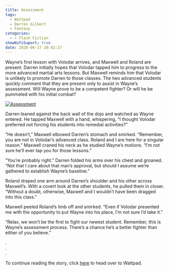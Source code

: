 ```yaml
---
title: Assessment
tags:
  - Wattpad
  - Darren Gilbert
  - Fantasy
categories:
  - - Flash Fiction
showKofiSuport: true
date: 2020-06-17 20:42:17
---
```


Wayne’s first lesson with Volodar arrives, and Maxwell and Roland are present. Darren initially hopes that Volodar tapped him to progress to the more advanced martial arts lessons. But Maxwell reminds him that Volodar is unlikely to promote Darren to those classes. The two advanced students quickly comment that they are present only to assist in Wayne’s assessment.<!-- more --> Will Wayne prove to be a competent fighter? Or will he be pummeled with his initial combat?

<div class="center">

[![Assessment](/images/covers/darrengilbert.png "Assessment")](https://www.wattpad.com/905726071-darren-gilbert-journeys-assessment)

</div>

Darren leaned against the back wall of the dojo and watched as Wayne entered. He tapped Maxwell with a hand, whispering, “I thought Volodar preferred not forcing his students into remedial activities?”

“He doesn’t,” Maxwell elbowed Darren’s stomach and smirked. “Remember, you are not in Volodar’s advanced class. Roland and I are here for a singular reason.” Maxwell craned his neck as he studied Wayne’s motions. “I’m not sure he’ll ever tap you for those lessons.”

“You’re probably right.” Darren folded his arms over his chest and groaned. “Not that I care about that man’s approval, but should I assume we’re gathered to establish Wayne’s baseline.”

Roland draped one arm around Darren’s shoulder and his other across Maxwell’s. With a covert look at the other students, he pulled them in closer. “Without a doubt, otherwise, Maxwell and I wouldn’t have been dragged into this class.”

Maxwell peeled Roland’s limb off and smirked. “Even if Volodar presented me with the opportunity to put Wayne into his place, I’m not sure I’d take it.”

“Relax, we won’t be the first to fight our newest student. Remember, this is Wayne’s assessment process. There’s a chance he’s a better fighter than either of you believe.”

<div class="center story-ellipses">

.</br>
.</br>
.</br>

</div>

<div>

To continue reading the story, click [here](https://www.wattpad.com/905726071-darren-gilbert-journeys-assessment) to head over to Wattpad.

</div>